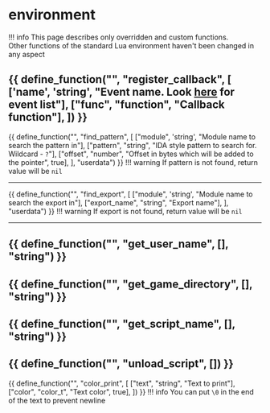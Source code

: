 # environment

!!! info
    This page describes only overridden and custom functions.  
    Other functions of the standard Lua environment haven't been changed in any aspect

{{ define_function("", "register_callback", [
    ['name', 'string', "Event name. Look [here](/events/) for event list"],
    ["func", "function", "Callback function"],
]) }}
---
{{ define_function("", "find_pattern", [
    ["module", 'string', "Module name to search the pattern in"],
    ["pattern", "string", "IDA style pattern to search for. Wildcard - `?`"],
    ["offset", "number", "Offset in bytes which will be added to the pointer", true],
], "userdata") }}
!!! warning
    If pattern is not found, return value will be `nil`

---
{{ define_function("", "find_export", [
    ["module", 'string', "Module name to search the export in"],
    ["export_name", "string", "Export name"],
], "userdata") }}
!!! warning
    If export is not found, return value will be `nil`

---
{{ define_function("", "get_user_name", [], "string") }}
---
{{ define_function("", "get_game_directory", [], "string") }}
---
{{ define_function("", "get_script_name", [], "string") }}
---
{{ define_function("", "unload_script", []) }}
---
{{ define_function("", "color_print", [
    ["text", "string", "Text to print"],
    ["color", "color_t", "Text color", true],
]) }}
!!! info 
    You can put `\0` in the end of the text to prevent newline